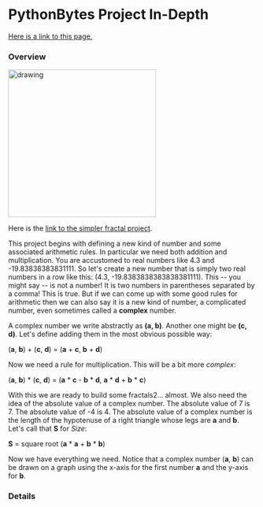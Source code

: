 # PythonBytes Project In-Depth


[Here is a link to this page.](https://github.com/robfatland/pythonbytes/tree/master/projects/fractals-II#pythonbytes-project-in-depth)


### Overview


<img src="https://github.com/robfatland/pythonbytes/blob/master/projects/fractals-II/juliaset.png" alt="drawing" width="300"/>

Here is the 
[link to the simpler fractal project](https://github.com/robfatland/pythonbytes/tree/master/projects/fractals-I#pythonbytes-project-in-depth). 


This project begins with defining a new kind of number and some associated arithmetic rules. In particular we need both 
addition and multiplication. You are accustomed to real numbers like 4.3 and -19.83838383831111. So let's create a new
number that is simply two real numbers in a row like this: (4.3, -19.8383838383838381111). This -- you might say -- is not 
a number! It is two numbers in parentheses separated by a comma! This is true. But if we can come up with some good rules
for arithmetic then we can also say it is a new kind of number, a complicated number, even sometimes called a **complex** 
number. 

A complex number we write abstractly as **(a, b)**. Another one might be **(c, d)**. Let's define adding them in the 
most obvious possible way: 


(**a**, **b**) + (**c**, **d**) = (**a** + **c**, **b** + **d**)


Now we need a rule for multiplication. This will be a bit more *complex*:


(**a**, **b**) * (**c**, **d**) = (**a** * **c** - **b** * **d**, **a** * **d** + **b** * **c**)


With this we are ready to build some fractals2... almost. We also need the idea of the absolute value of a complex
number. The absolute value of 7 is 7. The absolute value of -4  is 4. The absolute value of a complex number is the
length of the hypotenuse of a right triangle whose legs are **a** and **b**. Let's call that **S** for *Size*:


**S** = square root (**a** * **a** + **b** * **b**)


Now we have everything we need. Notice that a complex number (**a**, **b**) can be drawn on a graph using the x-axis for 
the first number **a** and the y-axis for **b**. 



### Details




